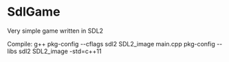 # SdlGame
Very simple game written in SDL2

Compile: g++ pkg-config --cflags sdl2 SDL2_image main.cpp pkg-config --libs sdl2 SDL2_image -std=c++11
